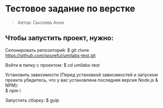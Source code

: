 
# Тестовое задание по верстке

>Автор: Сысоева Анна
## Чтобы запустить проект, нужно:
Склонировать репозиторий:
$ git clone https://github.com/spureful/umilabs-test.git

Войти в папку с проектом:
$ cd umilabs-test


Установить зависимости (Перед установкой зависимостей и запуском проекта убедитесь, что у вас установлена последняя версия Node.js & NPM):  
$ npm i

Запустить сборку:
$ gulp